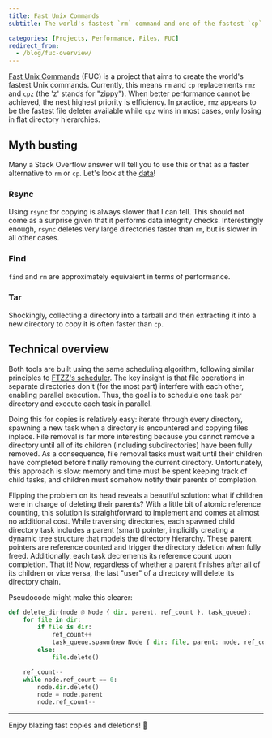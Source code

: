 ```yaml
---
title: Fast Unix Commands
subtitle: The world's fastest `rm` command and one of the fastest `cp` commands

categories: [Projects, Performance, Files, FUC]
redirect_from:
  - /blog/fuc-overview/
---
```


[Fast Unix Commands](https://github.com/SUPERCILEX/fuc) (FUC) is a project that aims to create the
world's fastest Unix commands. Currently, this means `rm` and `cp` replacements `rmz` and `cpz` (the
'z' stands for "zippy"). When better performance cannot be achieved, the nest highest priority is
efficiency. In practice, `rmz` appears to be the fastest file deleter available while `cpz` wins in
most cases, only losing in flat directory hierarchies.

## Myth busting

Many a Stack Overflow answer will tell you to use this or that as a faster alternative to `rm`
or `cp`. Let's look at the [data](https://github.com/SUPERCILEX/fuc/tree/master/comparisons)!

### Rsync

Using `rsync` for copying is always slower that I can tell. This should not come as a surprise given
that it performs data integrity checks. Interestingly enough, `rsync` deletes very large directories
faster than `rm`, but is slower in all other cases.

### Find

`find` and `rm` are approximately equivalent in terms of performance.

### Tar

Shockingly, collecting a directory into a tarball and then extracting it into a new directory to
copy it is often faster than `cp`.

## Technical overview

Both tools are built using the same scheduling algorithm, following similar principles
to [FTZZ's scheduler](/blog/ftzz-overview#scheduling-algorithm). The key insight is that file
operations in separate directories don't (for the most part) interfere with each other, enabling
parallel execution. Thus, the goal is to schedule one task per directory and execute each task in
parallel.

Doing this for copies is relatively easy: iterate through every directory, spawning a new task when
a directory is encountered and copying files inplace. File removal is far more interesting because
you cannot remove a directory until all of its children (including subdirectories) have been fully
removed. As a consequence, file removal tasks must wait until their children have completed before
finally removing the current directory. Unfortunately, this approach is slow: memory and time must
be spent keeping track of child tasks, and children must somehow notify their parents of completion.

Flipping the problem on its head reveals a beautiful solution: what if children were in charge of
deleting their parents? With a little bit of atomic reference counting, this solution is
straightforward to implement and comes at almost no additional cost. While traversing directories,
each spawned child directory task includes a parent (smart) pointer, implicitly creating a dynamic
tree structure that models the directory hierarchy. These parent pointers are reference counted and
trigger the directory deletion when fully freed. Additionally, each task decrements its reference
count upon completion. That it! Now, regardless of whether a parent finishes after all of its
children or vice versa, the last "user" of a directory will delete its directory chain.

Pseudocode might make this clearer:

```python
def delete_dir(node @ Node { dir, parent, ref_count }, task_queue):
    for file in dir:
        if file is dir:
            ref_count++
            task_queue.spawn(new Node { dir: file, parent: node, ref_count: 1 })
        else:
            file.delete()

    ref_count--
    while node.ref_count == 0:
        node.dir.delete()
        node = node.parent
        node.ref_count--
```

---

Enjoy blazing fast copies and deletions! 🚀
